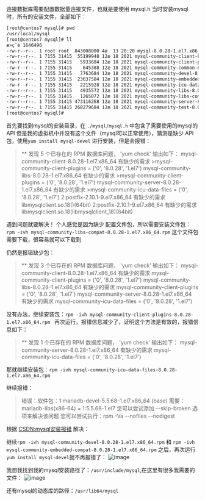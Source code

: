 连接数据库需要配置数据量连接文件，也就是要使用 mysql.h
当时安装mysql时，所有的安装文件，全部如下：
```sh
[root@centos7 mysql]# pwd
/usr/local/mysql
[root@centos7 mysql]# ll
æ»ç¨é 1646496
-rw-r--r--. 1 root root  843008000 4æ  13 20:20 mysql-8.0.28-1.el7.x86_64.rpm-bundle.tar
-rw-r--r--. 1 7155 31415  55199948 12æ 18 2021 mysql-community-client-8.0.28-1.el7.x86_64.rpm
-rw-r--r--. 1 7155 31415   5933684 12æ 18 2021 mysql-community-client-plugins-8.0.28-1.el7.x86_64.rpm
-rw-r--r--. 1 7155 31415    645388 12æ 18 2021 mysql-community-common-8.0.28-1.el7.x86_64.rpm
-rw-r--r--. 1 7155 31415   7763684 12æ 18 2021 mysql-community-devel-8.0.28-1.el7.x86_64.rpm
-rw-r--r--. 1 7155 31415  23637584 12æ 18 2021 mysql-community-embedded-compat-8.0.28-1.el7.x86_64.rpm
-rw-r--r--. 1 7155 31415   2215928 12æ 18 2021 mysql-community-icu-data-files-8.0.28-1.el7.x86_64.rpm
-rw-r--r--. 1 7155 31415   4935572 12æ 18 2021 mysql-community-libs-8.0.28-1.el7.x86_64.rpm
-rw-r--r--. 1 7155 31415   1265072 12æ 18 2021 mysql-community-libs-compat-8.0.28-1.el7.x86_64.rpm
-rw-r--r--. 1 7155 31415 473116268 12æ 18 2021 mysql-community-server-8.0.28-1.el7.x86_64.rpm
-rw-r--r--. 1 7155 31415 268279684 12æ 18 2021 mysql-community-test-8.0.28-1.el7.x86_64.rpm
[root@centos7 mysql]#

```

首先要找到mysql的安装目录，在 `./mysql/mysql.h` 中包含了需要使用的mysql的API
但是我的虚拟机中并没有这个文件（mysql可以正常使用），猜测是缺少 API包，使用`yum install mysql-devel`  进行安装，但是会报错：
>** 发现 5 个已存在的 RPM 数据库问题， 'yum check' 输出如下：
mysql-community-client-8.0.28-1.el7.x86_64 有缺少的需求 >mysql-community-client-plugins = ('0', '8.0.28', '1.el7')
mysql-community-libs-8.0.28-1.el7.x86_64 有缺少的需求 >mysql-community-client-plugins = ('0', '8.0.28', '1.el7')
mysql-community-server-8.0.28-1.el7.x86_64 有缺少的需求 >mysql-community-icu-data-files = ('0', '8.0.28', '1.el7')
2:postfix-2.10.1-9.el7.x86_64 有缺少的需求 libmysqlclient.so.18()(64bit)
2:postfix-2.10.1-9.el7.x86_64 有缺少的需求 libmysqlclient.so.18(libmysqlclient_18)(64bit)
>

遇到问题就要解决！
个人感觉是因为缺少 配置文件包，所以需要安装文件包：`rpm -ivh mysql-community-libs-compat-8.0.28-1.el7.x86_64.rpm` 这个文件包需要下载，很容易就可以下载到

仍然是报错缺少包：
>** 发现 3 个已存在的 RPM 数据库问题， 'yum check' 输出如下：
mysql-community-client-8.0.28-1.el7.x86_64 有缺少的需求 mysql-community-client-plugins = ('0', '8.0.28', '1.el7')
mysql-community-libs-8.0.28-1.el7.x86_64 有缺少的需求 mysql-community-client-plugins = ('0', '8.0.28', '1.el7')
mysql-community-server-8.0.28-1.el7.x86_64 有缺少的需求 mysql-community-icu-data-files = ('0', '8.0.28', '1.el7')
>
没有办法，继续安装包：`rpm -ivh mysql-community-client-plugins-8.0.28-1.el7.x86_64.rpm
`
再次运行，报错信息减少了，证明这个方法是有效的，报错信息如下：
>** 发现 1 个已存在的 RPM 数据库问题， 'yum check' 输出如下：
mysql-community-server-8.0.28-1.el7.x86_64 有缺少的需求 mysql-community-icu-data-files = ('0', '8.0.28', '1.el7')
>
那就继续安装包：`rpm -ivh mysql-community-icu-data-files-8.0.28-1.el7.x86_64.rpm` 

继续报错：
>错误：软件包：1:mariadb-devel-5.5.68-1.el7.x86_64 (base)
          需要：mariadb-libs(x86-64) = 1:5.5.68-1.el7
 您可以尝试添加 --skip-broken 选项来解决该问题
 您可以尝试执行：rpm -Va --nofiles --nodigest
>

根据 [CSDN:mysql安装报错](https://blog.csdn.net/rdp1305442102/article/details/105530240) 解决：

继续`rpm -ivh mysql-community-devel-8.0.28-1.el7.x86_64.rpm` 和 `rpm -ivh mysql-community-embedded-compat-8.0.28-1.el7.x86_64.rpm` 之后，再次运行 `yum install mysql-devel`就不再报错了：
![image](https://tva1.sinaimg.cn/large/006x3t5Xgy1h3zjodmr5uj31cg0n01kx.jpg)

我想我找到我的mysql安装路径了：`/usr/include/mysql`,在这里有很多我需要的文件：
![image](https://tva3.sinaimg.cn/large/006x3t5Xgy1h3zk219qccj30eb0iidm9.jpg)

还有mysql的动态库的路径：`/usr/lib64/mysql` 









